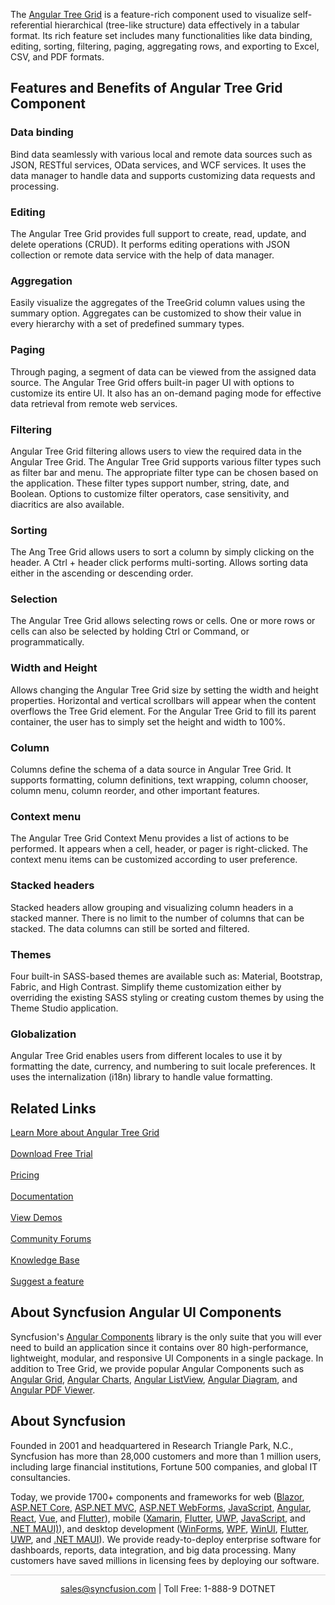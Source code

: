 The [Angular Tree Grid](https://www.syncfusion.com/angular-components/angular-tree-grid?utm_source=github&utm_medium=listing&utm_campaign=angular-tree-grid-github-samples) is a feature-rich component used to visualize self-referential hierarchical (tree-like structure) data effectively in a tabular format. Its rich feature set includes many functionalities like data binding, editing, sorting, filtering, paging, aggregating rows, and exporting to Excel, CSV, and PDF formats.

## Features and Benefits of Angular Tree Grid Component

### Data binding
Bind data seamlessly with various local and remote data sources such as JSON, RESTful services, OData services, and WCF services. It uses the data manager to handle data and supports customizing data requests and processing.

### Editing
The Angular Tree Grid provides full support to create, read, update, and delete operations (CRUD). It performs editing operations with JSON collection or remote data service with the help of data manager.

### Aggregation
Easily visualize the aggregates of the TreeGrid column values using the summary option. Aggregates can be customized to show their value in every hierarchy with a set of predefined summary types.

### Paging
Through paging, a segment of data can be viewed from the assigned data source. The Angular Tree Grid offers built-in pager UI with options to customize its entire UI. It also has an on-demand paging mode for effective data retrieval from remote web services.

### Filtering
Angular Tree Grid filtering allows users to view the required data in the Angular Tree Grid. The Angular Tree Grid supports various filter types such as filter bar and menu. The appropriate filter type can be chosen based on the application. These filter types support number, string, date, and Boolean. Options to customize filter operators, case sensitivity, and diacritics are also available.

### Sorting
The Ang Tree Grid allows users to sort a column by simply clicking on the header. A Ctrl + header click performs multi-sorting. Allows sorting data either in the ascending or descending order.

### Selection
The Angular Tree Grid allows selecting rows or cells. One or more rows or cells can also be selected by holding Ctrl or Command, or programmatically.

### Width and Height
Allows changing the Angular Tree Grid size by setting the width and height properties. Horizontal and vertical scrollbars will appear when the content overflows the Tree Grid element. For the Angular Tree Grid to fill its parent container, the user has to simply set the height and width to 100%.

### Column
Columns define the schema of a data source in Angular Tree Grid. It supports formatting, column definitions, text wrapping, column chooser, column menu, column reorder, and other important features.

### Context menu
The Angular Tree Grid Context Menu provides a list of actions to be performed. It appears when a cell, header, or pager is right-clicked. The context menu items can be customized according to user preference.

### Stacked headers
Stacked headers allow grouping and visualizing column headers in a stacked manner. There is no limit to the number of columns that can be stacked. The data columns can still be sorted and filtered.

### Themes
Four built-in SASS-based themes are available such as: Material, Bootstrap, Fabric, and High Contrast. Simplify theme customization either by overriding the existing SASS styling or creating custom themes by using the Theme Studio application.

### Globalization
Angular Tree Grid enables users from different locales to use it by formatting the date, currency, and numbering to suit locale preferences. It uses the internalization (i18n) library to handle value formatting.

## Related Links

[Learn More about Angular Tree Grid](https://www.syncfusion.com/angular-components/angular-tree-grid?utm_source=github&utm_medium=listing&utm_campaign=angular-tree-grid-github-samples)<br/><br/>
[Download Free Trial](https://www.syncfusion.com/downloads/angular?utm_source=github&utm_medium=listing&utm_campaign=angular-tree-grid-github-samples)<br/><br/>
[Pricing](https://www.syncfusion.com/sales/products/angular?utm_source=github&utm_medium=listing&utm_campaign=angular-tree-grid-github-samples)<br/><br/>
[Documentation](https://ej2.syncfusion.com/angular/documentation/treegrid/getting-started/?utm_source=github&utm_medium=listing&utm_campaign=angular-tree-grid-github-samples)<br/><br/>
[View Demos](https://ej2.syncfusion.com/angular/demos/#/material/treegrid/default?utm_source=github&utm_medium=listing&utm_campaign=angular-tree-grid-github-samples)<br/><br/>
[Community Forums](https://www.syncfusion.com/forums/angular-components?utm_source=github&utm_medium=listing&utm_campaign=angular-tree-grid-github-samples)<br/><br/>
[Knowledge Base](https://www.syncfusion.com/kb/angular-js2/treegrid?utm_source=github&utm_medium=listing&utm_campaign=angular-tree-grid-github-samples)<br/><br/>
[Suggest a feature](https://www.syncfusion.com/feedback/angular?utm_source=github&utm_medium=listing&utm_campaign=angular-tree-grid-github-samples)

## About Syncfusion Angular UI Components
Syncfusion's [Angular Components](https://www.syncfusion.com/angular-components?utm_source=github&utm_medium=listing&utm_campaign=angular-tree-grid-github-samples) library is the only suite that you will ever need to build an application since it contains over 80 high-performance, lightweight, modular, and responsive UI Components in a single package. In addition to Tree Grid, we provide popular Angular Components such as [Angular Grid](https://www.syncfusion.com/angular-components/angular-grid?utm_source=github&utm_medium=listing&utm_campaign=angular-tree-grid-github-samples), [Angular Charts](https://www.syncfusion.com/angular-components/angular-charts?utm_source=github&utm_medium=listing&utm_campaign=angular-tree-grid-github-samples), [Angular ListView](https://www.syncfusion.com/angular-components/angular-listview?utm_source=github&utm_medium=listing&utm_campaign=angular-tree-grid-github-samples), [Angular Diagram](https://www.syncfusion.com/angular-components/angular-diagram?utm_source=github&utm_medium=listing&utm_campaign=angular-tree-grid-github-samples), and [Angular PDF Viewer](https://www.syncfusion.com/angular-components/angular-pdf-viewer?utm_source=github&utm_medium=listing&utm_campaign=angular-tree-grid-github-samples).

## About Syncfusion
Founded in 2001 and headquartered in Research Triangle Park, N.C., Syncfusion has more than 28,000 customers and more than 1 million users, including large financial institutions, Fortune 500 companies, and global IT consultancies.

Today, we provide 1700+ components and frameworks for web ([Blazor](https://www.syncfusion.com/blazor-components?utm_source=github&utm_medium=listing&utm_campaign=angular-tree-grid-github-samples), [ASP.NET Core](https://www.syncfusion.com/aspnet-core-ui-controls?utm_source=github&utm_medium=listing&utm_campaign=angular-tree-grid-github-samples), [ASP.NET MVC](https://www.syncfusion.com/aspnet-mvc-ui-controls?utm_source=github&utm_medium=listing&utm_campaign=angular-tree-grid-github-samples), [ASP.NET WebForms](https://www.syncfusion.com/jquery/aspnet-webforms-ui-controls?utm_source=github&utm_medium=listing&utm_campaign=angular-tree-grid-github-samples), [JavaScript](https://www.syncfusion.com/javascript-ui-controls?utm_source=github&utm_medium=listing&utm_campaign=angular-tree-grid-github-samples), [Angular](https://www.syncfusion.com/angular-ui-components?utm_source=github&utm_medium=listing&utm_campaign=angular-tree-grid-github-samples), [React](https://www.syncfusion.com/react-ui-components?utm_source=github&utm_medium=listing&utm_campaign=angular-tree-grid-github-samples), [Vue](https://www.syncfusion.com/vue-ui-components?utm_source=github&utm_medium=listing&utm_campaign=angular-tree-grid-github-samples), and [Flutter](https://www.syncfusion.com/flutter-widgets?utm_source=github&utm_medium=listing&utm_campaign=angular-tree-grid-github-samples)), mobile ([Xamarin](https://www.syncfusion.com/xamarin-ui-controls?utm_source=github&utm_medium=listing&utm_campaign=angular-tree-grid-github-samples), [Flutter](https://www.syncfusion.com/flutter-widgets?utm_source=github&utm_medium=listing&utm_campaign=angular-tree-grid-github-samples), [UWP](https://www.syncfusion.com/uwp-ui-controls?utm_source=github&utm_medium=listing&utm_campaign=angular-tree-grid-github-samples), [JavaScript](https://www.syncfusion.com/javascript-ui-controls?utm_source=github&utm_medium=listing&utm_campaign=angular-tree-grid-github-samples), and [.NET MAUI)](https://www.syncfusion.com/maui-controls?utm_source=github&utm_medium=listing&utm_campaign=angular-tree-grid-github-samples)), and desktop development ([WinForms](https://www.syncfusion.com/winforms-ui-controls?utm_source=github&utm_medium=listing&utm_campaign=angular-tree-grid-github-samples), [WPF](https://www.syncfusion.com/wpf-ui-controls?utm_source=github&utm_medium=listing&utm_campaign=angular-tree-grid-github-samples), [WinUI](https://www.syncfusion.com/winui-controls?utm_source=github&utm_medium=listing&utm_campaign=angular-tree-grid-github-samples), [Flutter](https://www.syncfusion.com/flutter-widgets?utm_source=github&utm_medium=listing&utm_campaign=angular-tree-grid-github-samples), [UWP](https://www.syncfusion.com/uwp-ui-controls?utm_source=github&utm_medium=listing&utm_campaign=angular-tree-grid-github-samples), and [.NET MAUI](https://www.syncfusion.com/maui-controls?utm_source=github&utm_medium=listing&utm_campaign=angular-tree-grid-github-samples)). We provide ready-to-deploy enterprise software for dashboards, reports, data integration, and big data processing. Many customers have saved millions in licensing fees by deploying our software.

<hr style="height:0.3px;border:none;color:lightgrey;background-color:lightgrey;" />

<p align="center">
  <a href="mailto:sales@syncfusion.com?Subject=Syncfusion Angular Tree Grid - Github Sample" target="_top">sales@syncfusion.com</a> | Toll Free: 1-888-9 DOTNET <br>
</p>
